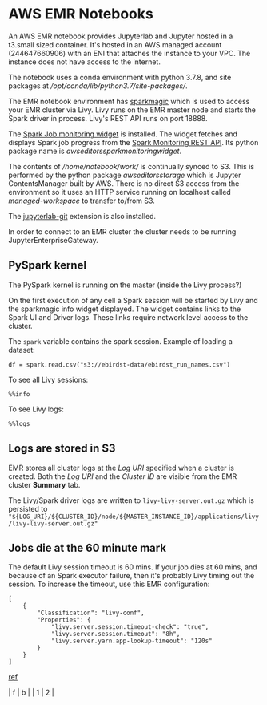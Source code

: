 # AWS EMR Notebooks

An AWS EMR notebook provides Jupyterlab and Jupyter hosted in a t3.small sized container. It's hosted in an AWS managed account (244647660906) with an ENI that attaches the instance to your VPC. The instance does not have access to the internet.

The notebook uses a conda environment with python 3.7.8, and site packages at _/opt/conda/lib/python3.7/site-packages/_.

The EMR notebook environment has [sparkmagic](https://github.com/jupyter-incubator/sparkmagic) which is used to access your EMR cluster via Livy. Livy runs on the EMR master node and starts the Spark driver in process. Livy's REST API runs on port 18888.

The [Spark Job monitoring widget](https://docs.aws.amazon.com/emr/latest/ManagementGuide/emr-managed-notebooks-spark-monitor.html#emr-managed-notebooks-monitoring-widget) is installed. The widget fetches and displays Spark job progress from the [Spark Monitoring REST API](https://spark.apache.org/docs/1.6.2/monitoring.html#rest-api). Its python package name is _awseditorssparkmonitoringwidget_.

The contents of _/home/notebook/work/_ is continually synced to S3. This is performed by the python package _awseditorsstorage_ which is Jupyter ContentsManager built by AWS. There is no direct S3 access from the environment so it uses an HTTP service running on localhost called _managed-workspace_ to transfer to/from S3.

The [jupyterlab-git](https://github.com/jupyterlab/jupyterlab-git) extension is also installed.

In order to connect to an EMR cluster the cluster needs to be running JupyterEnterpriseGateway.

## PySpark kernel

The PySpark kernel is running on the master (inside the Livy process?)

On the first execution of any cell a Spark session will be started by Livy and the sparkmagic info widget displayed. The widget contains links to the Spark UI and Driver logs. These links require network level access to the cluster.

The `spark` variable contains the spark session. Example of loading a dataset:

```
df = spark.read.csv("s3://ebirdst-data/ebirdst_run_names.csv")
```

To see all Livy sessions:

```
%%info
```

To see Livy logs:

```
%%logs
```

## Logs are stored in S3

EMR stores all cluster logs at the _Log URI_ specified when a cluster is created. Both the _Log URI_ and the _Cluster ID_ are visible from the EMR cluster **Summary** tab.

The Livy/Spark driver logs are written to `livy-livy-server.out.gz` which is persisted to `"${LOG_URI}/${CLUSTER_ID}/node/${MASTER_INSTANCE_ID}/applications/livy/livy-livy-server.out.gz"`

## Jobs die at the 60 minute mark

The default Livy session timeout is 60 mins. If your job dies at 60 mins, and because of an Spark executor failure, then it's probably Livy timing out the session. To increase the timeout, use this EMR configuration:

```
[
    {
        "Classification": "livy-conf",
        "Properties": {
            "livy.server.session.timeout-check": "true",
            "livy.server.session.timeout": "8h",
            "livy.server.yarn.app-lookup-timeout": "120s"
        }
    }
]
```

[ref](https://aws.amazon.com/premiumsupport/knowledge-center/emr-session-not-found-http-request-error/)

| f | b |
| 1 | 2 |
